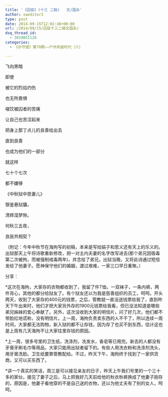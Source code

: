 ```yaml
---
title: '《囚徒》(十三 二稿)   文/国永'
author: sweditor3
type: post
date: 2014-09-15T12:02:48+00:00
url: /2014/09/15/囚徒十三二稿文国永/
dsq_thread_id:
  - 3019851126
categories:
  - 《＠守望》第70期——户外拘留时代（六）

---
```

飞向黑暗
  
即使
  
被它的烈焰灼伤
  
也无所畏惧
  
啜饮被囚者的苦痛
  
让自己也苦涩起来
  
把身上那丁点儿的良善给出去
  
直到良善
  
也成为他们的一部分
  
就这样
  
七十个七次
  
都不嫌够

《中秋狱中思妻儿》
  
银鉴悬狱牖，
  
清辉湿梦隙。
  
何秋三五夜，
  
良辰共相契？

（附记：今年中秋节在海拘写的初稿，本来是写给娟子和思义还有天上的乐义的。出狱那天上午将诗歌重新修改，把一对主内夫妻的名字改写进去(那个弟兄因吸毒第二次被拘，而被强制戒毒两年)，并念给了弟兄。出狱当晚，又将此诗通过短信发给了他妻子。愿神保守他们的婚姻，渡过艰难，一家三口早日重聚。）

分享：

*这次在海拘，大家存的衣物都收到了，我留了件T恤，一双袜子，一条内裤，两件背心，其他的都分给狱友了。有个狱友还以为我是慈善组织的员工，呵呵。开头两天，收到了大家存的400元的钱票，之后，管教就一直没送钱票给我了，直到昨天下午出来时，他们才把大家另外存的1900元钱票给我看，但已没法知道是哪些弟兄姊妹的爱心奉献了。另外，这次没收到大家的明信片，问了好几次，他们都不带脸红地谎称，没有明信片。上一周，海拘负责卖东西的人不干了，所以连续一周时间，大家都无法购物，新入狱的都不让存钱，因为存了也买不到东西，估计这也是上周有几天海拘不让大家往里存钱的原因。

*上一周，很多号里的卫生纸，洗涤剂，冼发水，香皂等已用完。新去的人都没有牙膏牙刷毛巾等用品，大家只能用出狱者留下的。有些人用洗衣粉和洗涤剂洗头，用牙膏洗脸。卫生纸要靠管教配给。不过，昨天下午，海拘终于找到了一家供货商，又可以买东西了。

*讲一个真实的笑话，周三是可以接见亲友的日子，昨天上午我们号里的一个三十多的家伙，接见了妻子之后，马上把我好几天前给他的秋衣秋裤换成了他妻子刚存的，原因是，他妻子看他穿的不是自己送的衣物，还以为他丈夫有了别的女人，呵呵。